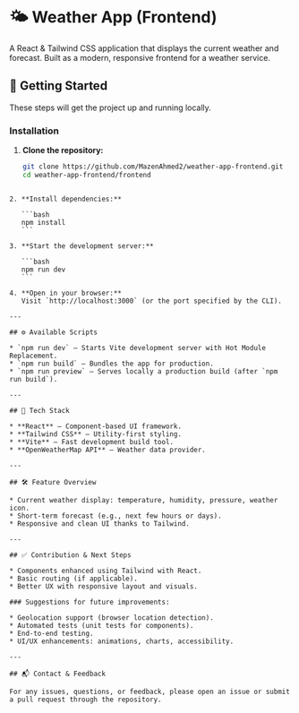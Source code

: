 
# 🌤 Weather App (Frontend)

A React & Tailwind CSS application that displays the current weather and forecast. Built as a modern, responsive frontend for a weather service.

## 🚀 Getting Started

These steps will get the project up and running locally.

### Installation

1. **Clone the repository:**
   ```bash
   git clone https://github.com/MazenAhmed2/weather-app-frontend.git
   cd weather-app-frontend/frontend
````

2. **Install dependencies:**

   ```bash
   npm install
   ```

3. **Start the development server:**

   ```bash
   npm run dev
   ```

4. **Open in your browser:**
   Visit `http://localhost:3000` (or the port specified by the CLI).

---

## ⚙️ Available Scripts

* `npm run dev` — Starts Vite development server with Hot Module Replacement.
* `npm run build` — Bundles the app for production.
* `npm run preview` — Serves locally a production build (after `npm run build`).

---

## 🧱 Tech Stack

* **React** — Component-based UI framework.
* **Tailwind CSS** — Utility-first styling.
* **Vite** — Fast development build tool.
* **OpenWeatherMap API** — Weather data provider.

---

## 🛠 Feature Overview

* Current weather display: temperature, humidity, pressure, weather icon.
* Short-term forecast (e.g., next few hours or days).
* Responsive and clean UI thanks to Tailwind.

---

## ✅ Contribution & Next Steps

* Components enhanced using Tailwind with React.
* Basic routing (if applicable).
* Better UX with responsive layout and visuals.

### Suggestions for future improvements:

* Geolocation support (browser location detection).
* Automated tests (unit tests for components).
* End-to-end testing.
* UI/UX enhancements: animations, charts, accessibility.

---

## 📬 Contact & Feedback

For any issues, questions, or feedback, please open an issue or submit a pull request through the repository.
